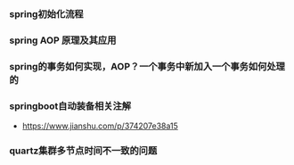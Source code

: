 ### spring初始化流程
### spring AOP 原理及其应用
### spring的事务如何实现，AOP？一个事务中新加入一个事务如何处理的
### springboot自动装备相关注解
- https://www.jianshu.com/p/374207e38a15
### quartz集群多节点时间不一致的问题


